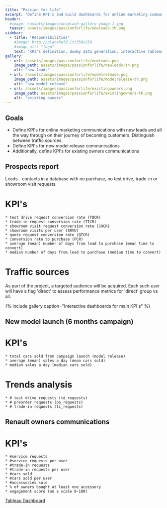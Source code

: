 ```yaml
---
title: "Passion for life"
excerpt: "Define KPI's and build dashboards for online marketing communications with new leads and new model release communications"
header:
  #image: /assets/images/unsplash-gallery-image-1.jpg
  teaser: assets/images/passionforlife/newleads-th.png
sidebar:
  - title: "Responsibilities"
    #image: http://placehold.it/350x250
    #image_alt: "logo"
    text: "KPI's definition, dummy data generation, interactive Tableau dashboards"
gallery:
  - url: /assets/images/passionforlife/newleads.png
    image_path: assets/images/passionforlife/newleads-th.png
    alt: "new leads"
  - url: /assets/images/passionforlife/modelrelease.png
    image_path: assets/images/passionforlife/modelrelease-th.png
    alt: "new model release"
  - url: /assets/images/passionforlife/existingowners.png
    image_path: assets/images/passionforlife/existingowners-th.png
    alt: "existing owners"
---
```


## Goals

* Define KPI's for online marketing communications with new leads and all the way through on their journey of becoming customers. Distinguish between traffic sources.
* Define KPI's for new model release communications
* Additionally, define KPI's for existing owners communications

## Prospects report

Leads - contacts in a database with no purchase, no test drive, trade-in or showroom visit requests.

# KPI's
    * test drive request conversion rate (TDCR)
    * trade-in request conversion rate (TICR)
    * showroom visit request conversion rate (SRCR)
    * showroom visits per user (SRVU)
    * quote request conversion rate (QTCR)
    * conversion rate to purchase (PCR)
    * average (mean) number of days from lead to purchase (mean time to convert)
    * median number of days from lead to purchase (median time to convert)

# Traffic sources

As part of the project, a targeted audience will be acquired. Each such user will have a flag 'direct' to assess performance metrics for 'direct' group vs all.


{% include gallery caption="Interactive dashboards for main KPI's" %}


## New model launch (6 months campaign)

# KPI's
    * total cars sold from campaign launch (model release)
    * average (mean) sales a day (mean cars sold)
    * median sales a day (median cars sold)

# Trends analysis
    * # test drive requests (td_requests)
    * # preorder requests (po_requests)
    * # trade-in requests (ti_requests)


## Renault owners communications

# KPI's
    * #service requests
    * #service requests per user
    * #trade-in requests
    * #trade-in requests per user
    * #cars sold
    * #cars sold per user
    * #accessories sold
    * % of owners bought at least one accessory
    * engagement score (on a scale 0-100)


[Tableau Dashboard](https://public.tableau.com/profile/mikhailr#!/vizhome/Renault_prospects/Story1)
